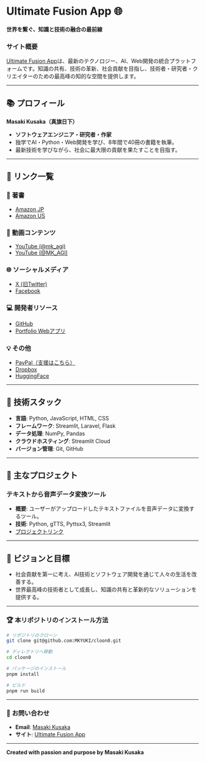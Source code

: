 # Ultimate Fusion App 🌐  
**世界を繋ぐ、知識と技術の融合の最前線**  

### サイト概要  
[Ultimate Fusion App](https://ultimate-fusion-appp.vercel.app)は、最新のテクノロジー、AI、Web開発の統合プラットフォームです。知識の共有、技術の革新、社会貢献を目指し、技術者・研究者・クリエイターのための最高峰の知的な空間を提供します。

---

## 📚 **プロフィール**  
**Masaki Kusaka（真旗日下）**  
- **ソフトウェアエンジニア・研究者・作家**  
- 独学でAI・Python・Web開発を学び、8年間で40冊の書籍を執筆。  
- 最新技術を学びながら、社会に最大限の貢献を果たすことを目指す。  

---

## 🔗 **リンク一覧**  
### 📘 **著書**  
- [Amazon JP](https://www.amazon.co.jp/s?i=digital-text&rh=p_27%3AMasaki+Kusaka&s=relevancerank&text=Masaki+Kusaka&ref=dp_byline_sr_ebooks_1)  
- [Amazon US](https://www.amazon.com/s?i=digital-text&rh=p_27%3AMasaki+Kusaka&s=relevancerank&text=Masaki+Kusaka&ref=dp_byline_sr_ebooks_1)  

### 🎥 **動画コンテンツ**  
- [YouTube (@mk_agi)](https://www.youtube.com/@mk_agi)  
- [YouTube (@MK_AGI)](https://www.youtube.com/@MK_AGI)  

### 🌐 **ソーシャルメディア**  
- [X (旧Twitter)](https://x.com/MK_ASI1)  
- [Facebook](https://www.facebook.com/)  

### 💻 **開発者リソース**  
- [GitHub](https://github.com/MKYUKI)  
- [Portfolio Webアプリ](https://youtube-newgit-mutrgtf3vd2jrsmc7urasv.streamlit.app/)  

### 💡 **その他**  
- [PayPal（支援はこちら）](https://www.paypal.com/paypalme/MasakiKusaka)  
- [Dropbox](https://www.dropbox.com/home)  
- [HuggingFace](https://huggingface.co/pricing)  

---

## 🚀 **技術スタック**  
- **言語**: Python, JavaScript, HTML, CSS  
- **フレームワーク**: Streamlit, Laravel, Flask  
- **データ処理**: NumPy, Pandas  
- **クラウドホスティング**: Streamlit Cloud  
- **バージョン管理**: Git, GitHub  

---

## 🎯 **主なプロジェクト**  
### **テキストから音声データ変換ツール**  
- **概要**: ユーザーがアップロードしたテキストファイルを音声データに変換するツール。  
- **技術**: Python, gTTS, Pyttsx3, Streamlit  
- [プロジェクトリンク](https://youtube-newgit-mutrgtf3vd2jrsmc7urasv.streamlit.app/)  

---

## 🌟 **ビジョンと目標**  
- 社会貢献を第一に考え、AI技術とソフトウェア開発を通じて人々の生活を改善する。  
- 世界最高峰の技術者として成長し、知識の共有と革新的なソリューションを提供する。

---

### 🏆 **本リポジトリのインストール方法**  
```bash
# リポジトリのクローン
git clone git@github.com:MKYUKI/cloon0.git

# ディレクトリへ移動
cd cloon0

# パッケージのインストール
pnpm install

# ビルド
pnpm run build
```

---

### 📧 **お問い合わせ**  
- **Email**: [Masaki Kusaka](mailto:contact@example.com)  
- **サイト**: [Ultimate Fusion App](https://ultimate-fusion-appp.vercel.app)  

--- 

**Created with passion and purpose by Masaki Kusaka**  

